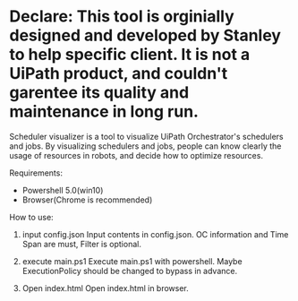 # Declare: This tool is orginially designed and developed by Stanley to help specific client. It is not a UiPath product, and couldn't garentee its quality and maintenance in long run.

Scheduler visualizer is a tool to visualize UiPath Orchestrator's schedulers and jobs.
By visualizing schedulers and jobs, people can know clearly the usage of resources in robots, and decide how to optimize resources.

Requirements:
- Powershell 5.0(win10)
- Browser(Chrome is recommended)

How to use:
1. input config.json
Input contents in config.json.
OC information and Time Span are must, Filter is optional.

2. execute main.ps1
Execute main.ps1 with powershell. Maybe ExecutionPolicy should be changed to bypass in advance.

3. Open index.html
Open index.html in browser.


